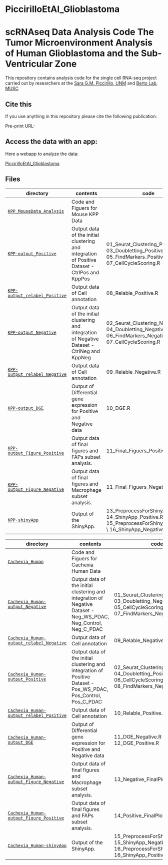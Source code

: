# PiccirilloEtAl_Glioblastoma
scRNAseq Data Analysis Code
The Tumor Microenvironment Analysis of Human Glioblastoma and the Sub-Ventricular Zone
==========================
This repository contains analysis code for the single cell RNA-seq project carried out by researchers at the [Sara G.M. Piccirillo, UNM]() and [Berto Lab, MUSC](https://bertolab.org/)

## Cite this

If you use anything in this repository please cite the following publication:

Pre-print URL: 

## Access the data with an app:

Here a webapp to analyze the data:

[PiccirilloEtAl_Glioblastoma](https://bioinformatics-musc.shinyapps.io/sara_piccirillo_glioblastoma/)

## Files

| directory | contents | code |
| --------- | -------- | -------- |
| [`KPP_MouseData_Analysis`](KPP_MouseData_Analysis/) | Code and Figuers for Mouse KPP Data | |
| [`KPP-output_Positive`](KPP_MouseData_Analysis/output_sct_Integrated_Positive) | Output data of the initial clustering and integration of Positive Dataset - CtrlPos and KppPos | 01_Seurat_Clustering_Positive.R \ 03_Doubletting_Positive.R \ 05_FindMarkers_Positive.R \ 07_CellCycleScoring.R|
| [`KPP-output_relabel_Positive`](KPP_MouseData_Analysis/output_Relabel_Positive/) | Output data of Cell annotation | 08_Relable_Positive.R| 
| [`KPP-output_Negative`](KPP_MouseData_Analysis/output_sct_Integrated_Negative) | Output data of the initial clustering and integration of Negative Dataset - CtrlNeg and KppNeg | 02_Seurat_Clustering_Negative.R \ 04_Doubletting_Negative.R \ 06_FindMarkers_Negative.R \ 07_CellCycleScoring.R|
| [`KPP-output_relabel_Negative`](KPP_MouseData_Analysis/output_Relabel_Negative/) | Output data of Cell annotation | 09_Relable_Negative.R|
| [`KPP-output_DGE`](KPP_MouseData_Analysis/output_DGE/) | Output of Differential gene expression for Positive and Negative data | 10_DGE.R |
| [`KPP-output_Figure_Positive`](KPP_MouseData_Analysis/output_Figure_Positive/) | Output data of final figures and FAPs subset analysis. | 11_Final_Figuers_Positive.R|
| [`KPP-output_Figure_Negative`](KPP_MouseData_Analysis/output_Figure_Negative/) | Output data of final figures and Macrophage subset analysis. | 11_Final_Figuers_Negative.R|
| [`KPP-shinyApp`](KPP_MouseData_Analysis/ShinyApp/) | Output of the ShinyApp. | 13_PreprocessForShiny_Positive.R\ 14_ShinyApp_Positive.R\ 15_PreprocessForShiny_Negative.R \ 16_ShinyApp_Negative.R |

| directory | contents | code |
| --------- | -------- | -------- |
| [`Cachexia_Human`](Cachexia_Human/) | Code and Figuers for Cachexia Human Data | |
| [`Cachexia_Human-output_Negative`](Cachexia_Human/output_sct_Integrated_Negative) | Output data of the initial clustering and integration of Negative Dataset - Neg_WS_PDAC, Neg_Control, Neg_C_PDAC | 01_Seurat_Clustering_Negative.R \ 03_Doubletting_Negative.R \ 05_CellCycleScoring.R \ 07_FindMarkers_Negative.R|
| [`Cachexia_Human-output_relabel_Negative`](Cachexia_Human/output_Relabel_Negative/) | Output data of Cell annotation | 09_Relable_Negative.R|
| [`Cachexia_Human-output_Positive`](Cachexia_Human/output_sct_Integrated_Positive) | Output data of the initial clustering and integration of Positive Dataset - Pos_WS_PDAC, Pos_Control, Pos_C_PDAC | 02_Seurat_Clustering_Positive.R \ 04_Doubletting_Positive.R \ 06_CellCycleScoring.R \ 08_FindMarkers_Negative.R|
| [`Cachexia_Human-output_relabel_Positive`](Cachexia_Human/output_Relabel_Positive/) | Output data of Cell annotation | 10_Relable_Positive.R| 
| [`Cachexia_Human-output_DGE`](Cachexia_Human/output_DGE/) | Output of Differential gene expression for Positive and Negative data | 11_DGE_Negative.R \ 12_DGE_Positive.R |
| [`Cachexia_Human-output_Figure_Negative`](Cachexia_Human/output_Figure_Negative/) | Output data of final figures and Macrophage subset analysis. | 13_Negative_FinalPlots.R|
| [`Cachexia_Human-output_Figure_Positive`](Cachexia_Human/output_Figure_Positive/) | Output data of final figures and FAPs subset analysis. | 14_Positive_FinalPlots.R|
| [`Cachexia_Human-shinyApp`](Cachexia_Human/output_Shiny/) | Output of the ShinyApp. | 15_PreprocessForShiny_Negative.R\ 15_ShinyApp_Negative.R\ 16_PreprocessForShiny_Positive.R \ 16_ShinyApp_Positive.R |


